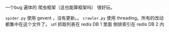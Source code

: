 
一个bug 遍体的 爬虫框架（这也能算框架吗）
很好玩。

<code>spider.py</code> 使用 gevent ，没有更新。。
<code>crawler.py</code> 使用 threading。所有的改动都集中在这个文件了。
url 抓取列表在 redis DB 1 里面
倒排索引在 redis DB 2 内